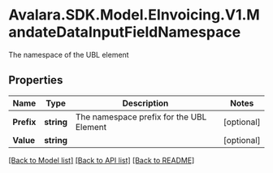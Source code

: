 # Avalara.SDK.Model.EInvoicing.V1.MandateDataInputFieldNamespace
The namespace of the UBL element

## Properties

Name | Type | Description | Notes
------------ | ------------- | ------------- | -------------
**Prefix** | **string** | The namespace prefix for the UBL Element | [optional] 
**Value** | **string** |  | [optional] 

[[Back to Model list]](../../../README.md#documentation-for-models) [[Back to API list]](../../../README.md#documentation-for-api-endpoints) [[Back to README]](../../../README.md)


